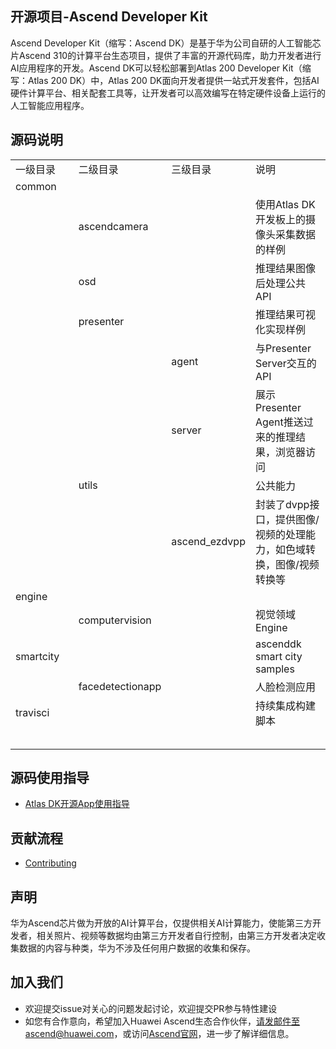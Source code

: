 ## 开源项目-Ascend Developer Kit

Ascend Developer Kit（缩写：Ascend DK）是基于华为公司自研的人工智能芯片Ascend 310的计算平台生态项目，提供了丰富的开源代码库，助力开发者进行AI应用程序的开发。Ascend DK可以轻松部署到Atlas 200 Developer Kit（缩写：Atlas 200 DK）中，Atlas 200 DK面向开发者提供一站式开发套件，包括AI硬件计算平台、相关配套工具等，让开发者可以高效编写在特定硬件设备上运行的人工智能应用程序。

## 源码说明

<table>
<tr> 
	<td width="20%">一级目录</td>
	<td width="20%">二级目录</td>
    <td width="20%">三级目录</td>
	<td >说明</td>
</tr>
<tr>
	<td>common</td>
	<td></td>
    <td></td>
	<td></td>
</tr>
<tr>
 	<td></td>
	<td>ascendcamera</td>
    <td></td>
	<td>使用Atlas DK开发板上的摄像头采集数据的样例</td>
</tr>
<tr>
	<td></td>
	<td>osd</td>
    <td></td>
	<td>推理结果图像后处理公共API</td>
</tr>
<tr>
	<td></td>
	<td>presenter</td>
    <td></td>
	<td>推理结果可视化实现样例</td>
</tr>
<tr>
	<td></td>
	<td></td>
	<td>agent</td>
	<td>与Presenter Server交互的API</td>
</tr>
<tr>
	<td></td>
	<td></td>
	<td>server</td>
	<td>展示Presenter Agent推送过来的推理结果，浏览器访问</td>
</tr>
<tr>
	<td></td>
	<td>utils</td>
    <td></td>
	<td>公共能力</td>
</tr>
<tr>
	<td></td>
	<td></td>
    <td>ascend_ezdvpp</td>
	<td>封装了dvpp接口，提供图像/视频的处理能力，如色域转换，图像/视频转换等</td>
</tr>
<tr>
	<td>engine</td>
	<td></td>
    <td></td>
	<td></td>
</tr>
<tr>
	<td></td>
	<td>computervision</td>
    <td></td>
	<td>视觉领域Engine</td>
</tr>
<tr>
	<td>smartcity</td>
	<td></td>
    <td></td>
	<td>ascenddk smart city samples</td>
</tr>
<tr>
	<td></td>
    <td>facedetectionapp</td>
	<td></td>
	<td>人脸检测应用</td>
</tr>
<tr>
	<td>travisci</td>
	<td></td>
    <td></td>
	<td>持续集成构建脚本</td>
</tr>
<tr>
	<td></td>
	<td></td>
    <td></td>
	<td></td>
</tr>
<tr>
	<td></td>
	<td></td>
    <td></td>
	<td></td>
</tr>
<tr>
	<td></td>
	<td></td>
    <td></td>
	<td></td>
</tr>
<tr>
	<td></td>
	<td></td>
    <td></td>
	<td></td>
</tr>
<tr>
	<td></td>
	<td></td>
    <td></td>
	<td></td>
</tr>
</table>

## 源码使用指导
-   [Atlas DK开源App使用指导](https://ascend.github.io/ascenddk-private/doc/samplecode/OverView.html)

## 贡献流程
-   [Contributing](contributing.md)

## 声明
华为Ascend芯片做为开放的AI计算平台，仅提供相关AI计算能力，使能第三方开发者，相关照片、视频等数据均由第三方开发者自行控制，由第三方开发者决定收集数据的内容与种类，华为不涉及任何用户数据的收集和保存。

## 加入我们
* 欢迎提交issue对关心的问题发起讨论，欢迎提交PR参与特性建设
* 如您有合作意向，希望加入Huawei Ascend生态合作伙伴，请发邮件至ascend@huawei.com，或访问[Ascend官网](https://www.huawei.com/minisite/ascend/cn/index.html)，进一步了解详细信息。

